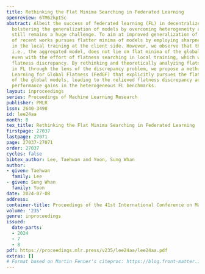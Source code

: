 ```yaml
---
title: Rethinking the Flat Minima Searching in Federated Learning
openreview: 6TM62kpI5c
abstract: Albeit the success of federated learning (FL) in decentralized training,
  bolstering the generalization of models by overcoming heterogeneity across clients
  still remains a huge challenge. To aim at improved generalization of FL, a group
  of recent works pursues flatter minima of models by employing sharpness-aware minimization
  in the local training at the client side. However, we observe that the global model,
  i.e., the aggregated model, does not lie on flat minima of the global objective,
  even with the effort of flatness searching in local training, which we define as
  flatness discrepancy. By rethinking and theoretically analyzing flatness searching
  in FL through the lens of the discrepancy problem, we propose a method called Federated
  Learning for Global Flatness (FedGF) that explicitly pursues the flatter minima
  of the global models, leading to the relieved flatness discrepancy and remarkable
  performance gains in the heterogeneous FL benchmarks.
layout: inproceedings
series: Proceedings of Machine Learning Research
publisher: PMLR
issn: 2640-3498
id: lee24aa
month: 0
tex_title: Rethinking the Flat Minima Searching in Federated Learning
firstpage: 27037
lastpage: 27071
page: 27037-27071
order: 27037
cycles: false
bibtex_author: Lee, Taehwan and Yoon, Sung Whan
author:
- given: Taehwan
  family: Lee
- given: Sung Whan
  family: Yoon
date: 2024-07-08
address:
container-title: Proceedings of the 41st International Conference on Machine Learning
volume: '235'
genre: inproceedings
issued:
  date-parts:
  - 2024
  - 7
  - 8
pdf: https://proceedings.mlr.press/v235/lee24aa/lee24aa.pdf
extras: []
# Format based on Martin Fenner's citeproc: https://blog.front-matter.io/posts/citeproc-yaml-for-bibliographies/
---
```

